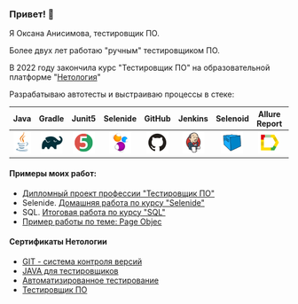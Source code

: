 ### Привет! 👋
Я Оксана Анисимова, тестировщик ПО.

Более двух лет работаю "ручным" тестировщиком ПО. 

В 2022 году закончила курс "Тестировщик ПО" на образовательной платформе "[Нетология](https://netology.ru/)"

Разрабатываю автотесты и выстраиваю процессы в стеке:

| Java | Gradle | Junit5 | Selenide | GitHub | Jenkins | Selenoid | Allure Report | Jira |
|:----:|:----:|:------:|:------:|:------:|:----:|:----:|:------:|:------:|
| <img src="https://github.com/Roman-1990/bip-test/blob/master/img/logo/Java.png" width="40" height="40"> | <img src="https://github.com/Roman-1990/bip-test/blob/master/img/logo/Gradle.png" width="40" height="40"> | <img src="https://github.com/Roman-1990/bip-test/blob/master/img/logo/JUnit5.png" width="40" height="40"> | <img src="https://github.com/Roman-1990/bip-test/blob/master/img/logo/Selenide.png" width="40" height="40"> | <img src="https://github.com/Roman-1990/bip-test/blob/master/img/logo/Github.png" width="40" height="40"> | <img src="https://github.com/Roman-1990/bip-test/blob/master/img/logo/Jenkins.png" width="40" height="40"> | <img src="https://github.com/Roman-1990/bip-test/blob/master/img/logo/Selenoid.png" width="40" height="40"> | <img src="https://github.com/Roman-1990/bip-test/blob/master/img/logo/Allure_Report.png" width="40" height="40"> | <img src="https://github.com/Roman-1990/bip-test/blob/master/img/logo/Jira.png" width="40" height="40"> |

#### Примеры моих работ:
* [Дипломный проект профессии "Тестировщик ПО"](https://github.com/Ksuschka/QADiploma)
* Selenide. [Домашняя работа по курсу "Selenide"](https://github.com/Ksuschka/CardDeliveryOrder)
* SQL. [Итоговая работа по курсу "SQL"](https://github.com/Ksuschka/DeadlineSQL)
* [Пример работы по теме: Page Objec](https://github.com/Ksuschka/PageObjects)


#### Сертификаты Нетологии
* [GIT - система контроля версий](https://drive.google.com/file/d/1cFpi0_k2noJTodGXnWxJLj8iV9aIKdx7/view?usp=sharing)
* [JAVA для тестировщиков](https://drive.google.com/file/d/16NqPpMcQfFUI5K9GvOMBUG2lnomZdcuJ/view?usp=sharing)
* [Автоматизированное тестирование](https://drive.google.com/file/d/1ldEWL0rDzldO_p0JKG69y2U50_-7rshy/view?usp=sharing)
* [Тестировщик ПО](https://drive.google.com/file/d/1GUwMT5ze6e6xeW0VqHJsq7ySlgw3vIpG/view?usp=sharing)

